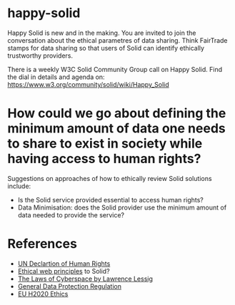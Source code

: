 # happy-solid

Happy Solid is new and in the making. You are invited to join the conversation about the ethical parametres of data sharing. Think FairTrade stamps for data sharing so that users of Solid can identify ethically trustworthy providers. 

There is a weekly W3C Solid Community Group call on Happy Solid. Find the dial in details and agenda on: https://www.w3.org/community/solid/wiki/Happy_Solid 

# How could we go about defining the minimum amount of data one needs to share to exist in society while having access to human rights?

Suggestions on approaches of how to ethically review Solid solutions include:  
* Is the Solid service provided essential to access human rights? 
* Data Minimisation: does the Solid provider use the minimum amount of data needed to provide the service?  


# References 
* [UN Declartion of Human Rights](https://www.un.org/en/universal-declaration-human-rights/) 
* [Ethical web principles](https://www.w3.org/2001/tag/doc/ethical-web-principles/) to Solid?
* [The Laws of Cyberspace by Lawrence Lessig](https://cyber.harvard.edu/works/lessig/laws_cyberspace.pdf)
* [General Data Protection Regulation](https://gdpr-info.eu) 
* [EU H2020 Ethics](http://ec.europa.eu/research/participants/docs/h2020-funding-guide/cross-cutting-issues/ethics_en.htm)
